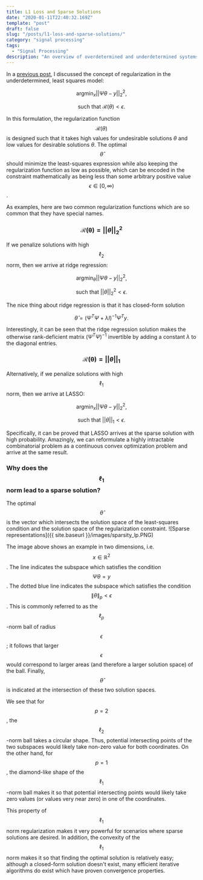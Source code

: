 ```yaml
---
title: L1 Loss and Sparse Solutions
date: "2020-01-11T22:40:32.169Z"
template: "post"
draft: false
slug: "/posts/l1-loss-and-sparse-solutions/"
category: "signal processing"
tags:
  - "Signal Processing"
description: "An overview of overdetermined and underdetermined systems, the role of regularization, and applications to compressed sensing."
---
```


In a [previous post](https://alanqrwang.github.io/posts-underdetermined-systems-and-regularization/), I discussed the concept of regularization in the underdetermined, least squares model:

$$
\text{arg}\min_x ||\Psi \theta - y||_2^2,
$$

$$
\text{such that   } \mathcal{R}(\theta) < \epsilon.
$$

In this formulation, the regularization function $$\mathcal{R}(\theta)$$ is designed such that it takes high values for undesirable solutions $\theta$ and low values for desirable solutions $\theta$. The optimal $$\hat{\theta}$$ should minimize the least-squares expression while also keeping the regularization function as low as possible, which can be encoded in the constraint mathematically as being less than some arbitrary positive value $$\epsilon \in [0, \infty)$$. 

As examples, here are two common regularization functions which are so common that they have special names.

### $$\mathcal{R(\theta)} = ||\theta||_2^2$$
If we penalize solutions with high $$\ell_2$$ norm, then we arrive at ridge regression:

$$
\text{arg}\min_\theta ||\Psi \theta - y||_2^2,
$$

$$
\text{such that   } ||\theta||_2^2 < \epsilon.
$$

The nice thing about ridge regression is that it has closed-form solution

$$
\hat{\theta} = (\Psi^T\Psi + \lambda I)^{-1}\Psi^Ty.
$$

Interestingly, it can be seen that the ridge regression solution makes the otherwise rank-deficient matrix $(\Psi^T \Psi)^{-1}$ invertible by adding a constant $\lambda$ to the diagonal entries.

### $$\mathcal{R(\theta)} = ||\theta||_1$$
Alternatively, if we penalize solutions with high $$\ell_1$$ norm, then we arrive at LASSO:

$$
\text{arg}\min_x ||\Psi \theta-y||_2^2,
$$

$$
\text{such that   } ||\theta||_1 < \epsilon.
$$

Specifically, it can be proved that LASSO arrives at the sparse solution with high probability. Amazingly, we can reformulate a highly intractable combinatorial problem as a continuous convex optimization problem and arrive at the same result.

### Why does the $$\ell_1$$ norm lead to a sparse solution? 
The optimal $$\hat{\theta}$$ is the vector which intersects the solution space of the least-squares condition and the solution space of the regularization constraint.
![Sparse representations]({{ site.baseurl }}/images/sparsity_lp.PNG)

The image above shows an example in two dimensions, i.e. $$x \in \mathbb{R}^2$$. The line indicates the subspace which satisfies the condition $$\Psi \theta = y$$. The dotted blue line indicates the subspace which satisfies the condition $$\|\theta\|_p < \epsilon$$. This is commonly referred to as the $$\ell_p$$-norm ball of radius $$\epsilon$$; it follows that larger $$\epsilon$$ would correspond to larger areas (and therefore a larger solution space) of the ball. Finally, $$\hat{\theta}$$ is indicated at the intersection of these two solution spaces.

We see that for $$p=2$$, the $$\ell_2$$-norm ball takes a circular shape. Thus, potential intersecting points of the two subspaces would likely take non-zero value for both coordinates. On the other hand, for $$p=1$$, the diamond-like shape of the $$\ell_1$$-norm ball makes it so that potential intersecting points would likely take zero values (or values very near zero) in one of the coordinates.

This property of $$\ell_1$$ norm regularization makes it very powerful for scenarios where sparse solutions are desired. In addition, the convexity of the $$\ell_1$$ norm makes it so that finding the optimal solution is relatively easy; although a closed-form solution doesn't exist, many efficient iterative algorithms do exist which have proven convergence properties.
